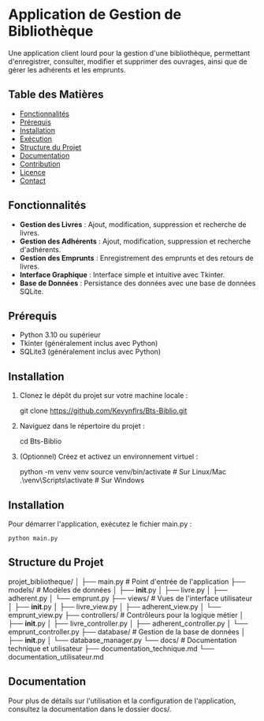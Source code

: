 # Application de Gestion de Bibliothèque

Une application client lourd pour la gestion d'une bibliothèque, permettant d'enregistrer, consulter, modifier et supprimer des ouvrages, ainsi que de gérer les adhérents et les emprunts.

## Table des Matières

- [Fonctionnalités](#fonctionnalités)
- [Prérequis](#prérequis)
- [Installation](#installation)
- [Exécution](#exécution)
- [Structure du Projet](#structure-du-projet)
- [Documentation](#documentation)
- [Contribution](#contribution)
- [Licence](#licence)
- [Contact](#contact)

## Fonctionnalités

- **Gestion des Livres** : Ajout, modification, suppression et recherche de livres.
- **Gestion des Adhérents** : Ajout, modification, suppression et recherche d'adhérents.
- **Gestion des Emprunts** : Enregistrement des emprunts et des retours de livres.
- **Interface Graphique** : Interface simple et intuitive avec Tkinter.
- **Base de Données** : Persistance des données avec une base de données SQLite.

## Prérequis

- Python 3.10 ou supérieur
- Tkinter (généralement inclus avec Python)
- SQLite3 (généralement inclus avec Python)

## Installation

1. Clonez le dépôt du projet sur votre machine locale :

   git clone https://github.com/Kevynflrs/Bts-Biblio.git

2. Naviguez dans le répertoire du projet :
    
    cd Bts-Biblio

3. (Optionnel) Créez et activez un environnement virtuel :

    python -m venv venv
    source venv/bin/activate  # Sur Linux/Mac
    .\venv\Scripts\activate  # Sur Windows

## Installation

Pour démarrer l'application, exécutez le fichier main.py :

    python main.py

## Structure du Projet

projet_bibliotheque/
│
├── main.py                  # Point d'entrée de l'application
├── models/                  # Modèles de données
│   ├── __init__.py
│   ├── livre.py
│   ├── adherent.py
│   └── emprunt.py
├── views/                   # Vues de l'interface utilisateur
│   ├── __init__.py
│   ├── livre_view.py
│   ├── adherent_view.py
│   └── emprunt_view.py
├── controllers/             # Contrôleurs pour la logique métier
│   ├── __init__.py
│   ├── livre_controller.py
│   ├── adherent_controller.py
│   └── emprunt_controller.py
├── database/                # Gestion de la base de données
│   ├── __init__.py
│   └── database_manager.py
└── docs/                    # Documentation technique et utilisateur
    ├── documentation_technique.md
    └── documentation_utilisateur.md

## Documentation

Pour plus de détails sur l'utilisation et la configuration de l'application, consultez la documentation dans le dossier docs/.

